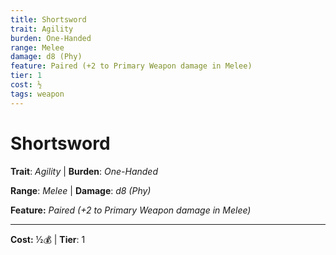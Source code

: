 ```yaml
---
title: Shortsword
trait: Agility
burden: One-Handed
range: Melee
damage: d8 (Phy)
feature: Paired (+2 to Primary Weapon damage in Melee)
tier: 1
cost: ½
tags: weapon
---
```

# Shortsword

**Trait**: _Agility_ | **Burden**: _One-Handed_

**Range**: _Melee_ | **Damage**: _d8 (Phy)_

**Feature:** _Paired (+2 to Primary Weapon damage in Melee)_

___
**Cost:** ½💰 | **Tier**: 1
